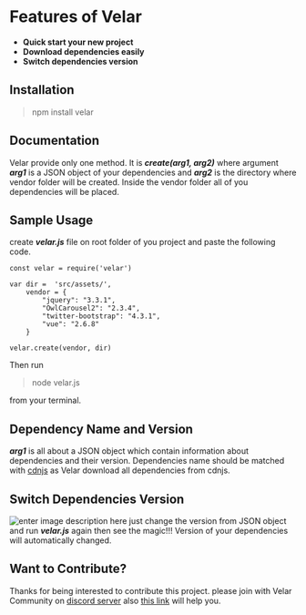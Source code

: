 # Features of Velar

  - **Quick start your new project**
 - **Download dependencies easily**
 - **Switch dependencies version**

## Installation

> npm install velar

## Documentation

Velar provide only one method. It is ***create(arg1, arg2)*** where argument ***arg1*** is a JSON object of your dependencies and ***arg2*** is the directory where vendor folder will be created. Inside the vendor folder all of you dependencies will be placed.

## Sample Usage
create ***velar.js*** file on root folder of you project and paste the following code.

    const velar = require('velar')
    
    var dir =  'src/assets/',
        vendor = {
            "jquery": "3.3.1",
            "OwlCarousel2": "2.3.4",
            "twitter-bootstrap": "4.3.1",
            "vue": "2.6.8"
        }

    velar.create(vendor, dir)

Then run 

> node velar.js

from your terminal.

## Dependency Name and Version
***arg1*** is all about a JSON object which contain information about dependencies and their version. Dependencies name should be matched with [cdnjs](https://cdnjs.com/) as Velar download all dependencies from cdnjs.


## Switch Dependencies Version
![enter image description here](https://lh3.googleusercontent.com/r25BnFLanbL0Y1W4qrbJCpGFTKdsWUA0jRTfZg-Q4lYAjMSnzFxLcWEtfAc-3Z-5mK4PxMt67rk)
just change the version from JSON object and run ***velar.js*** again then see the magic!!! Version of your dependencies will automatically changed.

## Want to Contribute?
Thanks for being interested to contribute this project. please join with Velar Community on [discord server](https://discord.gg/TkmZ9Pt) also [this link](https://github.com/shakilahmmeed/velar) will help you.
